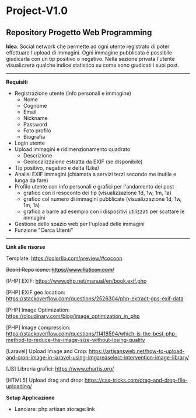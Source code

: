 Project-V1.0
===
Repository Progetto Web Programming
---
**Idea**: Social network che permette ad ogni utente registrato di poter effettuare l'upload di immagini.
Ogni immagine pubblicata è possibile giudicarla con un tip positivo o negativo.
Nella sezione privata l'utente visualizzerà qualche indice statistico su come sono giudicati i suoi post.

---
**Requisiti**

* Registrazione utente (info personali e immagine)
    * Nome
    * Cognome
    * Email
    * Nickname
    * Password
    * Foto profilo
    * Biografia
* Login utente
* Upload immagini e ridimenzionamento quadrato
    * Descrizione
    * Geolocalizzaione estratta da EXIF (se disponibile)
* Tip positivo, negativo e delta (Like)
* Analisi EXIF immagini (chiamata a servizi terzi secondo me inutile e lunga da fare)
* Profilo utente con info personali e grafici per l'andamento dei post
    * grafico con il resoconto dei tip (visualizzazione 1d, 1w, 1m, 1a)
    * grafico col numero di immagini pubblicate (visualizzazione 1d, 1w, 1m, 1a)
    * grafico a barre ad esempio con i dispositivi utilizzati per scattare le immagini
* Gestione dello spazio web per l'upload delle immagini
* Funzione "Cerca Utenti"

---

**Link alle risorse**

Template: https://colorlib.com/preview/#cocoon

~~[Icon] Repo icone: https://www.flaticon.com/~~

[PHP] EXIF: https://www.php.net/manual/en/book.exif.php

[PHP] EXIF geo location: https://stackoverflow.com/questions/2526304/php-extract-gps-exif-data

[PHP] Image Optimization: https://cloudinary.com/blog/image_optimization_in_php

[PHP] Image compression: https://stackoverflow.com/questions/11418594/which-is-the-best-php-method-to-reduce-the-image-size-without-losing-quality

[Laravel] Upload Image and Crop: https://artisansweb.net/how-to-upload-and-crop-image-in-laravel-using-imgareaselect-intervention-image-library/

[JS] Libreria grafici: https://www.chartjs.org/

[HTML5] Upload drag and drop: https://css-tricks.com/drag-and-drop-file-uploading/

**Setup Applicazione**

* Lanciare: php artisan storage:link
